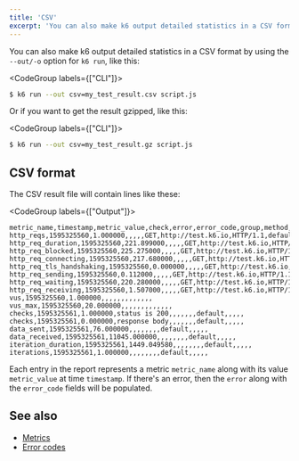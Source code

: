 ```yaml
---
title: 'CSV'
excerpt: 'You can also make k6 output detailed statistics in a CSV format by using the --out option.'
---
```


You can also make k6 output detailed statistics in a CSV format by using the `--out/-o` option for `k6 run`, like this:

<CodeGroup labels={["CLI"]}>

```bash
$ k6 run --out csv=my_test_result.csv script.js
```

</CodeGroup>

Or if you want to get the result gzipped, like this:

<CodeGroup labels={["CLI"]}>

```bash
$ k6 run --out csv=my_test_result.gz script.js
```

</CodeGroup>

## CSV format

The CSV result file will contain lines like these:

<CodeGroup labels={["Output"]}>

```plain
metric_name,timestamp,metric_value,check,error,error_code,group,method,name,proto,scenario,status,subproto,tls_version,url,extra_tags
http_reqs,1595325560,1.000000,,,,,GET,http://test.k6.io,HTTP/1.1,default,200,,,http://test.k6.io,
http_req_duration,1595325560,221.899000,,,,,GET,http://test.k6.io,HTTP/1.1,default,200,,,http://test.k6.io,
http_req_blocked,1595325560,225.275000,,,,,GET,http://test.k6.io,HTTP/1.1,default,200,,,http://test.k6.io,
http_req_connecting,1595325560,217.680000,,,,,GET,http://test.k6.io,HTTP/1.1,default,200,,,http://test.k6.io,
http_req_tls_handshaking,1595325560,0.000000,,,,,GET,http://test.k6.io,HTTP/1.1,default,200,,,http://test.k6.io,
http_req_sending,1595325560,0.112000,,,,,GET,http://test.k6.io,HTTP/1.1,default,200,,,http://test.k6.io,
http_req_waiting,1595325560,220.280000,,,,,GET,http://test.k6.io,HTTP/1.1,default,200,,,http://test.k6.io,
http_req_receiving,1595325560,1.507000,,,,,GET,http://test.k6.io,HTTP/1.1,default,200,,,http://test.k6.io,
vus,1595325560,1.000000,,,,,,,,,,,,,
vus_max,1595325560,20.000000,,,,,,,,,,,,,
checks,1595325561,1.000000,status is 200,,,,,,,default,,,,,
checks,1595325561,0.000000,response body,,,,,,,default,,,,,
data_sent,1595325561,76.000000,,,,,,,,default,,,,,
data_received,1595325561,11045.000000,,,,,,,,default,,,,,
iteration_duration,1595325561,1449.049580,,,,,,,,default,,,,,
iterations,1595325561,1.000000,,,,,,,,default,,,,,
```

</CodeGroup>

Each entry in the report represents a metric `metric_name` along with its value `metric_value` at time `timestamp`. If there's an error, then the `error` along with the `error_code` fields will be populated.

## See also

- [Metrics](/using-k6/metrics)
- [Error codes](https://k6.io/docs/javascript-api/error-codes)
